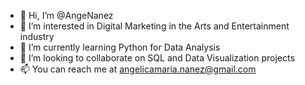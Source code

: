 - 👋 Hi, I’m @AngeNanez
- 👀 I’m interested in Digital Marketing in the Arts and Entertainment industry
- 🌱 I’m currently learning Python for Data Analysis
- 💞️ I’m looking to collaborate on SQL and Data Visualization projects
- 📫 You can reach me at angelicamaria.nanez@gmail.com

<!---
AngeNanez/AngeNanez is a ✨ special ✨ repository because its `README.md` (this file) appears on your GitHub profile.
You can click the Preview link to take a look at your changes.
--->
